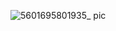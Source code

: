 ![5601695801935_ pic](https://github.com/ChenxingWang93/Using-NX-Open-to-Improve-Workflows/assets/31954987/7fdf29b8-4792-4dff-9c09-e17a98dd5bfb)
